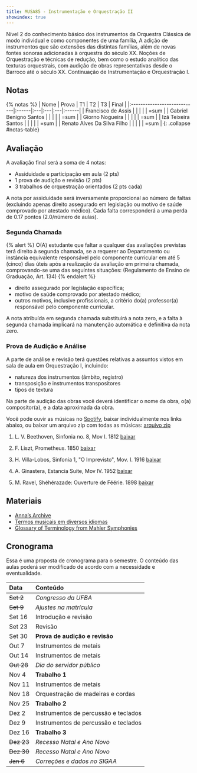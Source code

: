 ```yaml
---
title: MUSA85 - Instrumentação e Orquestração II
showindex: true
---
```


Nível 2 do conhecimento básico dos instrumentos da Orquestra Clássica de modo
individual e como componentes de uma família, A adição de instrumentos que são
extensões das distintas famílias, além de novas fontes sonoras adicionadas à
orquestra do século XX. Noções de Orquestração e técnicas de redução, bem como o
estudo analítico das texturas orquestrais, com audição de obras representativas
desde o Barroco até o século XX. Continuação de Instrumentação e Orquestração I.


## Notas

{% notas %}
| Nome                        | Prova | T1 | T2 | T3 | Final |
|:----------------------------|:------|:---|:---|:---|:------|
| Francisco de Assis          |       |    |    |    | =sum  |
| Gabriel Benigno Santos      |       |    |    |    | =sum  |
| Giorno Nogueira             |       |    |    |    | =sum  |
| Izã Teixeira Santos         |       |    |    |    | =sum  |
| Renato Alves Da Silva Filho |       |    |    |    | =sum  |
{: .collapse #notas-table}


## Avaliação

A avaliação final será a soma de 4 notas:

- Assiduidade e participação em aula (2 pts)
- 1 prova de audição e revisão (2 pts)
- 3 trabalhos de orquestração orientados (2 pts cada)

<!-- 2.0/12 -->
A nota por assiduidade será inversamente proporcional ao número de faltas
(excluindo apenas direito assegurado em legislação ou motivo de saúde comprovado
por atestado médico). Cada falta corresponderá a uma perda de 0.17 pontos (2.0/número
de aulas).

### Segunda Chamada

{% alert %}
O(A) estudante que faltar a qualquer das avaliações previstas terá direito à
segunda chamada, se a requerer ao Departamento ou instância equivalente
responsável pelo componente curricular em até 5 (cinco) dias úteis após a
realização da avaliação em primeira chamada, comprovando-se uma das seguintes
situações: (Regulamento de Ensino de Graduação, Art. 134)
{% endalert %}

- direito assegurado por legislação específica;
- motivo de saúde comprovado por atestado médico;
- outros motivos, inclusive profissionais, a critério do(a) professor(a)
  responsável pelo componente curricular.

A nota atribuída em segunda chamada substituirá a nota zero, e a falta à segunda
chamada implicará na manutenção automática e definitiva da nota zero.


### Prova de Audição e Análise

A parte de análise e revisão terá questões relativas a assuntos vistos em sala
de aula em Orquestração I, incluindo:

- natureza dos instrumentos (âmbito, registro)
- transposição e instrumentos transpositores
- tipos de textura

Na parte de audição das obras você deverá identificar o nome da obra, o(a)
compositor(a), e a data aproximada da obra.

Você pode ouvir as músicas no [Spotify][10], baixar individualmente nos links
abaixo, ou baixar um arquivo zip com todas as músicas: [arquivo zip][11]

1. L. V. Beethoven, Sinfonia no. 8, Mov I. 1812 [baixar][1]

2. F. Liszt, Prometheus. 1850 [baixar][2]

3. H. Villa-Lobos, Sinfonia 1, "O Imprevisto", Mov. I. 1916 [baixar][3]

4. A. Ginastera, Estancia Suite, Mov IV. 1952 [baixar][4]

5. M. Ravel, Shéhérazade: Ouverture de Féérie. 1898 [baixar][5]

[1]: https://drive.google.com/file/d/1OIeXiR45eQeeEmRgP8mxF0kDLkgNpEJV/view?usp=drive_link
[2]: https://drive.google.com/file/d/1UuP0S1AQQj9PjDqn3trZ8jsKrkvMg-Ot/view?usp=drive_link
[3]: https://drive.google.com/file/d/1ZyyNM7Bhw7iZE6rSR6QIe9oWQmKjYUWx/view?usp=drive_link
[4]: https://drive.google.com/file/d/1UIYCJnf7zP6zEkQxupGd6PTbI08BUxxe/view?usp=drive_link
[5]: https://drive.google.com/file/d/1piHbya2GobMAHxwycqgcZNliaFkLxCio/view?usp=drive_link

[10]: https://open.spotify.com/playlist/1lijQXGfKTvrNE3QAtlL8a?si=1ab7df764e674f24
[11]: https://drive.google.com/file/d/1R-TtEoAXoZNaZbrD8Wcmn_FtBhyuzRNy/view?usp=drive_link


<!--
### Trabalhos

- **Atividade assíncrona 1**: A composição *Os Planetas* de Gustav Holst foi
  composta entre 1914 e 1917 e influenciou a orquestração e composição modernas
  de inúmeras maneiras. [pdf][1] e [mp3][2]

  - Observe cuidadosamente a instrumentação listada na 2a página
  - Ouça o trecho selecionado com a partitura, observando o uso dos metais e uso do ostinato
  - Observe o uso de efeitos como surdina nos metais e *col legno* nas cordas

- **Trabalho 1** (3 pontos): Faça uma redução analítica dos sopros (excluindo
    percussão, harpas e cordas) dos compassos 8-16, 25-32 e 40 (tutti com II de
    ensaio) do trecho da obra *Os Planetas* visto na **atividade assíncrona 1**.

    Considere incluir todos os instrumentos (incluindo percussão, harpas e
    cordas) na redução do c. 40 já que é útil para observar como o tutti é
    construido.

- **Trabalho 2** (3 pontos): Orquestre o Prelúdio Op. 28 no. 6 de F. Chopin para
  orquestra contendo madeiras a 2, metais a 2 e cordas. A natureza repetitiva do
  acompanhamento permite a possibilidade de variações através do colorido
  orquestral. Tenha cuidado especial na concepção composicional e indicação de
  quando os instrumentos de sopro devem tocar a dois ou individualmente.
  [pdf][3] e [mp3][4]

  Você deve entregar uma partitura em pdf e uma performance midi em mp3. A
  partitura deverá ter os instrumentos transpostos.

- **Trabalho 3** (4 pontos): Fazer uma redução analítica dos primeiros 23
  compassos da Sinfonia 1 de N. Rimsky-Korsakov. [pdf][5] e [mp3][6]

  - Use um sistema separado para cada naipe. Ou seja, um sistema para madeiras,
    outro para metais e outro para cordas. Talvez você precise de mais pautas.
    Ignore o tímpano. Você pode ver um exemplo de redução do 1o compasso
    [aqui][7].

  - Marque os instrumentos que tocam cada parte com abreviações (ver exemplo).

  - Não é necessário indicar a dinâmica.

  - Observe cuidadosamente o uso das madeiras e metais, especialmente quando a2
    ou separadamente (ou seja, primeiro e segundo). Além da redução, escreva um
    breve parágrafo analisando o uso de instrumentos de sopros a2 ou
    individualmente.

  - Você deverá entregar um pdf com a redução, um mp3 e o parágrafo com a
    analise em pdf.
-->

## Materiais

- [Anna’s Archive](https://annas-archive.org)
- [Termos musicais em diversos idiomas][30]
- [Glossary of Terminology from Mahler Symphonies][31]

[30]: https://web.library.yale.edu/cataloging/music/instname
[31]: https://www.orchestralibrary.com/reftables/mahler2gloss.html


## Cronograma

Essa é uma proposta de cronograma para o semestre. O conteúdo das aulas poderá
ser modificado de acordo com a necessidade e eventualidade.

| Data       | Conteúdo                             |
|:-----------|:-------------------------------------|
| ~~Set 2~~  | *Congresso da UFBA*                  |
| ~~Set 9~~  | *Ajustes na matrícula*               |
| Set 16     | Introdução e revisão                 |
| Set 23     | Revisão                              |
| Set 30     | **Prova de audição e revisão**       |
| Out 7      | Instrumentos de metais               |
| Out 14     | Instrumentos de metais               |
| ~~Out 28~~ | *Dia do servidor público*            |
| Nov 4      | **Trabalho 1**                       |
| Nov 11     | Instrumentos de metais               |
| Nov 18     | Orquestração de madeiras e cordas    |
| Nov 25     | **Trabalho 2**                       |
| Dez 2      | Instrumentos de percussão e teclados |
| Dez 9      | Instrumentos de percussão e teclados |
| Dez 16     | **Trabalho 3**                       |
| ~~Dez 23~~ | *Recesso Natal e Ano Novo*           |
| ~~Dez 30~~ | *Recesso Natal e Ano Novo*           |
| ~~Jan 6~~  | *Correções e dados no SIGAA*         |
